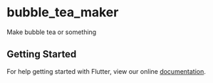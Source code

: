 # bubble_tea_maker

Make bubble tea or something

## Getting Started

For help getting started with Flutter, view our online
[documentation](http://flutter.io/).
